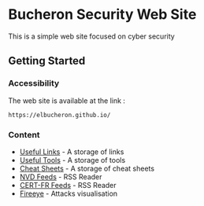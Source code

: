 # Bucheron Security Web Site

This is a simple web site focused on cyber security

## Getting Started

### Accessibility

The web site is available at the link :

```
https://elbucheron.github.io/
```

### Content

* [Useful Links](https://elbucheron.github.io/index.html) - A storage of links
* [Useful Tools](https://elbucheron.github.io/tools.html) - A storage of tools
* [Cheat Sheets](https://elbucheron.github.io/posters.html) - A storage of cheat sheets
* [NVD Feeds](https://elbucheron.github.io/nvdFeeds.html) - RSS Reader
* [CERT-FR Feeds](https://elbucheron.github.io/alert.html) - RSS Reader
* [Fireeye](https://www.fireeye.com/cyber-map/threat-map.html) - Attacks visualisation
